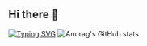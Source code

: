 ## Hi there 👋
[![Typing SVG](https://readme-typing-svg.demolab.com?font=Fira+Code&weight=600&size=30&pause=1500&background=FF20A1CD&center=true&vCenter=true&multiline=true&width=680&height=100&lines=Albertknight's%2Bintroduce;A+novice+at+web+front-end+development)](https://git.io/typing-svg)
![Anurag's GitHub stats](https://github-readme-stats.vercel.app/api?username=Albertknight2023)

<!--
**Albertknight2023/Albertknight2023** is a ✨ _special_ ✨ repository because its `README.md` (this file) appears on your GitHub profile.

Here are some ideas to get you started:

- 🔭 I’m currently working on ...
- 🌱 I’m currently learning ...
- 👯 I’m looking to collaborate on ...
- 🤔 I’m looking for help with ...
- 💬 Ask me about ...
- 📫 How to reach me: ...
- 😄 Pronouns: ...
- ⚡ Fun fact: ...
-->
